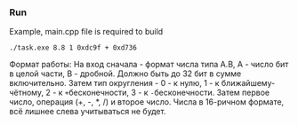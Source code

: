 ### Run
Example, main.cpp file is required to build
```
./task.exe 8.8 1 0xdc9f + 0xd736
```

Формат работы: 
На вход сначала - формат числа типа A.B, A - число бит в целой части, B - дробной. Должно быть до 32 бит в сумме включительно.
Затем тип округления - 0 - к нулю, 1 - к ближайшему-чётному, 2 - к `+`бесконечности, 3 - к `-`бесконечности.
Затем первое число, операция (+, -, *, /) и второе число. Числа в 16-ричном формате, всё лишнее слева учитываться не будет.
